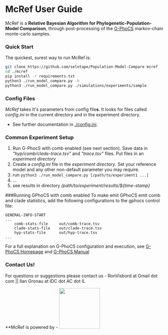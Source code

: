 # McRef User Guide



McRef is a **Relative Bayesian Algorithm for Phylogenetic-Population-Model Comparison**, through post-processing of the [G-PhoCS](http://compgen.cshl.edu/GPhoCS/) markov-chain monte-carlo samples.



### Quick Start
The quickest, surest way to run McRef is:
```bash
git clone https://github.com/selotape/Population-Model-Compare mcref
cd ./mcref
pip install -r requirements.txt
python3 ./run_model_compare.py -h
python3 ./run_model_compare.py ./simulations/experiments/sample
```


### Config Files
*McRef* takes It's parameters from config file**s**. It looks for files called *config.ini* in the current directory and in the experiment directory. 
   * See further documentation in [./config.ini](https://github.com/selotape/Population-Model-Compare/blob/master/config.ini).


### Common Experiment Setup
1. Run G-PhocS with comb enabled (see next section). Save data in *"hyp/comb/clade-trace.tsv"* and *"trace.tsv"* files. Put files in an *experiment directory*
2. Create a *config.ini* file in the *experiment directory*. Set your reference model and any other non-default parameter you may require.
3. run `python3 ./run_model_compare.py [/path/to/experiment1 ...]`
4. ...
5. see results in directory */path/to/experiment/results/${time-stamp}* 

###Running GPhoCS with comb enabled
To make emit GPhoCS emit comb and clade statistics, add the following configurations to the gphocs control file:

```
GENERAL-INFO-START
...
    comb-stats-file     out/comb-trace.tsv
    clade-stats-file    out/clade-trace.tsv
    hyp-stats-file      out/hyp-trace.tsv
...
```
For a full explanation on G-PhoCS configuration and execution, see  [G-PhoCS Homepage](http://compgen.cshl.edu/GPhoCS/) and [G-PhoCS Manual](http://compgen.cshl.edu/GPhoCS/GPhoCS_Manual.pdf)


### Contact Us!
For questions or suggestions please contact us - RonVisbord at Gmail dot com || Ilan Gronau at IDC dot AC dot IL

**McRef is powered by - <img src="http://www.faculty.idc.ac.il/igronau/images/research/gphocs-logo.png"  width="130"/>

